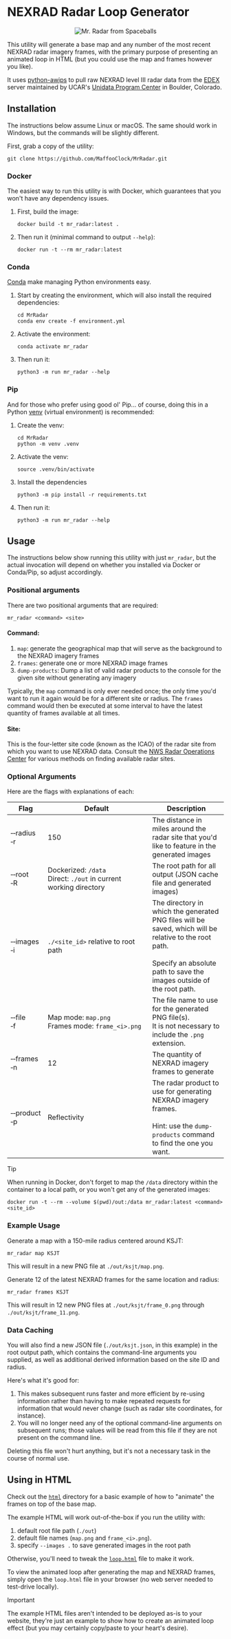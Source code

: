 # NEXRAD Radar Loop Generator

<p align="center">
  <img src="https://github.com/user-attachments/assets/e45fa3ef-298b-4c7f-ba58-d82e0837f5b1" alt="Mr. Radar from Spaceballs" />
</p>

This utility will generate a base map and any number of the most recent NEXRAD radar imagery frames, with the primary purpose of presenting an animated loop in HTML (but you could use the map and frames however you like).

It uses [python-awips](https://github.com/Unidata/python-awips) to pull raw NEXRAD level III radar data from the [EDEX](https://unidata.github.io/awips2/#edex) server maintained by UCAR's [Unidata Program Center](https://www.unidata.ucar.edu/software/awips2/) in Boulder, Colorado.


## Installation

The instructions below assume Linux or macOS.  The same should work in Windows, but the commands will be slightly different.


First, grab a copy of the utility:
```shell
git clone https://github.com/MaffooClock/MrRadar.git
```

### Docker

The easiest way to run this utility is with Docker, which guarantees that you won't have any dependency issues.

1. First, build the image:
    ```shell
    docker build -t mr_radar:latest .
    ```

2. Then run it (minimal command to output `--help`):
    ```shell
    docker run -t --rm mr_radar:latest
    ```


### Conda

[Conda](https://docs.conda.io/en/latest/) make managing Python environments easy.

1. Start by creating the environment, which will also install the required dependencies:
    ```shell
    cd MrRadar
    conda env create -f environment.yml 
    ```

2. Activate the environment:
    ```shell
    conda activate mr_radar
    ```

3. Then run it:
    ```shell
    python3 -m run mr_radar --help
    ```


### Pip

And for those who prefer using good ol' Pip... of course, doing this in a Python [venv](https://docs.python.org/3/library/venv.html) (virtual environment) is recommended:

1. Create the venv:
    ```shell
    cd MrRadar
    python -m venv .venv
    ```

2. Activate the venv:
    ```shell
    source .venv/bin/activate
    ```

3. Install the dependencies
    ```shell
    python3 -m pip install -r requirements.txt
    ```

4. Then run it:
    ```shell
    python3 -m run mr_radar --help
    ```


## Usage

The instructions below show running this utility with just `mr_radar`, but the actual invocation will depend on whether you installed via Docker or Conda/Pip, so adjust accordingly.


### Positional arguments

There are two positional arguments that are required:
```shell
mr_radar <command> <site>
```


#### Command:
 1. `map`: generate the geographical map that will serve as the background to the NEXRAD imagery frames
 2. `frames`: generate one or more NEXRAD image frames
 3. `dump-products`: Dump a list of valid radar products to the console for the given site without generating any imagery

Typically, the `map` command is only ever needed once; the only time you'd want to run it again would be for a different site or radius.  The `frames` command would then be executed at some interval to have the latest quantity of frames available at all times.


#### Site:

This is the four-letter site code (known as the ICAO) of the radar site from which you want to use NEXRAD data.  Consult the [NWS Radar Operations Center](https://www.roc.noaa.gov/branches/program-branch/site-id-database.php) for various methods on finding available radar sites.


### Optional Arguments

Here are the flags with explanations of each:

<!--
    We'll need to use these to prevent the table from word-wrapping in the first two columns:
        Non-breaking hyphen: &#8209;
        Non-breaking space:  &#160; or &nbsp;
-->

| Flag                                | Default                                                                         | Description                                                                                                                                                                             |
|-------------------------------------|---------------------------------------------------------------------------------|-----------------------------------------------------------------------------------------------------------------------------------------------------------------------------------------|
| &#8209;&#8209;radius<br />&#8209;r  | 150                                                                             | The distance in miles around the radar site that you'd like to feature in the generated images                                                                                          |
| &#8209;&#8209;root<br />&#8209;R    | Dockerized:&nbsp;`/data`<br />Direct:&nbsp;`./out` in current working directory | The root path for all output (JSON cache file and generated images)                                                                                                                     |
| &#8209;&#8209;images<br />&#8209;i  | `./<site_id>` relative to root path                                             | The directory in which the generated PNG files will be saved, which will be relative to the root path.<br /><br />Specify an absolute path to save the images outside of the root path. |
| &#8209;&#8209;file<br />&#8209;f    | Map&nbsp;mode:&nbsp;`map.png`<br />Frames&nbsp;mode:&nbsp;`frame_<i>.png`       | The file name to use for the generated PNG file(s).<br />It is not necessary to include the `.png` extension.                                                                           |
| &#8209;&#8209;frames<br />&#8209;n  | 12                                                                              | The quantity of NEXRAD imagery frames to generate                                                                                                                                       |
| &#8209;&#8209;product<br />&#8209;p | Reflectivity                                                                    | The radar product to use for generating NEXRAD imagery frames.<br /><br />Hint: use the `dump-products` command to find the one you want.                                               |


> [!TIP]
> When running in Docker, don't forget to map the `/data` directory within the container to a local path, or you won't get any of the generated images:
> ```shell
> docker run -t --rm --volume $(pwd)/out:/data mr_radar:latest <command> <site_id>
> ```


### Example Usage

Generate a map with a 150-mile radius centered around KSJT:
```shell
mr_radar map KSJT
```
This will result in a new PNG file at `./out/ksjt/map.png`. 

Generate 12 of the latest NEXRAD frames for the same location and radius:
```shell
mr_radar frames KSJT
```
This will result in 12 new PNG files at `./out/ksjt/frame_0.png` through `./out/ksjt/frame_11.png`.


### Data Caching

You will also find a new JSON file (`./out/ksjt.json`, in this example) in the root output path, which contains the command-line arguments you supplied, as well as additional derived information based on the site ID and radius.

Here's what it's good for:
1. This makes subsequent runs faster and more efficient by re-using information rather than having to make repeated requests for information that would never change (such as radar site coordinates, for instance).
2. You will no longer need any of the optional command-line arguments on subsequent runs; those values will be read from this file if they are not present on the command line.

Deleting this file won't hurt anything, but it's not a necessary task in the course of normal use.


## Using in HTML

Check out the [`html`](./html) directory for a basic example of how to "animate" the frames on top of the base map.

The example HTML will work out-of-the-box if you run the utility with:
1. default root file path (`./out`)
2. default file names (`map.png` and `frame_<i>.png`).
3. specify `--images .` to save generated images in the root path

Otherwise, you'll need to tweak the [`loop.html`](./html/loop.html) file to make it work.

To view the animated loop after generating the map and NEXRAD frames, simply open the `loop.html` file in your browser (no web server needed to test-drive locally).

> [!IMPORTANT]
> The example HTML files aren't intended to be deployed as-is to your website, they're just an example to show how to create an animated loop effect (but you may certainly copy/paste to your heart's desire).


